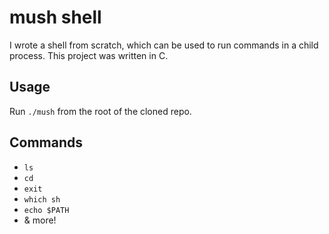 # mush shell

I wrote a shell from scratch, which can be used to run commands in a child process. This project was written in C.  

## Usage
Run `./mush` from the root of the cloned repo.

## Commands

- `ls`
- `cd`
- `exit`
- `which sh`
- `echo $PATH`
- & more!
